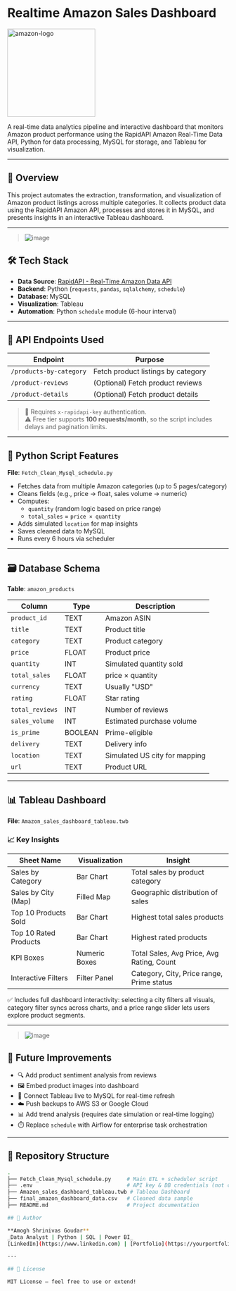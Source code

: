 #  Realtime Amazon Sales Dashboard 
<p align="left">
  <img src="https://github.com/user-attachments/assets/0ef2d300-56ee-4ac8-9bce-4782902c0a51" alt="amazon-logo" width="200"/>
</p>




A real-time data analytics pipeline and interactive dashboard that monitors Amazon product performance using the RapidAPI Amazon Real-Time Data API, Python for data processing, MySQL for storage, and Tableau for visualization.

---

## 🚀 Overview

This project automates the extraction, transformation, and visualization of Amazon product listings across multiple categories. It collects product data using the RapidAPI Amazon API, processes and stores it in MySQL, and presents insights in an interactive Tableau dashboard.

---

> ![image](https://github.com/user-attachments/assets/2cb65881-d477-4a75-919a-54dca8b20480)


## 🛠️ Tech Stack

- **Data Source**: [RapidAPI - Real-Time Amazon Data API](https://rapidapi.com/letscrape-6bRBa3QguO5/api/real-time-amazon-data)
- **Backend**: Python (`requests`, `pandas`, `sqlalchemy`, `schedule`)
- **Database**: MySQL
- **Visualization**: Tableau
- **Automation**: Python `schedule` module (6-hour interval)

---

## 🔌 API Endpoints Used

| Endpoint               | Purpose                             |
|------------------------|-------------------------------------|
| `/products-by-category` | Fetch product listings by category |
| `/product-reviews`      | (Optional) Fetch product reviews   |
| `/product-details`      | (Optional) Fetch product details   |

> 🔐 Requires `x-rapidapi-key` authentication.  
> ⚠️ Free tier supports **100 requests/month**, so the script includes delays and pagination limits.

---

## 📜 Python Script Features

**File**: `Fetch_Clean_Mysql_schedule.py`

- Fetches data from multiple Amazon categories (up to 5 pages/category)
- Cleans fields (e.g., price → float, sales volume → numeric)
- Computes:
  - `quantity` (random logic based on price range)
  - `total_sales` = `price × quantity`
- Adds simulated `location` for map insights
- Saves cleaned data to MySQL
- Runs every 6 hours via scheduler

---

## 🗃️ Database Schema

**Table**: `amazon_products`

| Column         | Type     | Description                          |
|----------------|----------|--------------------------------------|
| `product_id`   | TEXT     | Amazon ASIN                          |
| `title`        | TEXT     | Product title                        |
| `category`     | TEXT     | Product category                     |
| `price`        | FLOAT    | Product price                        |
| `quantity`     | INT      | Simulated quantity sold              |
| `total_sales`  | FLOAT    | price × quantity                     |
| `currency`     | TEXT     | Usually "USD"                        |
| `rating`       | FLOAT    | Star rating                          |
| `total_reviews`| INT      | Number of reviews                    |
| `sales_volume` | INT      | Estimated purchase volume            |
| `is_prime`     | BOOLEAN  | Prime-eligible                       |
| `delivery`     | TEXT     | Delivery info                        |
| `location`     | TEXT     | Simulated US city for mapping        |
| `url`          | TEXT     | Product URL                          |

---

## 📊 Tableau Dashboard

**File**: `Amazon_sales_dashboard_tableau.twb`

### 📈 Key Insights

| Sheet Name             | Visualization     | Insight                                     |
|------------------------|-------------------|---------------------------------------------|
| Sales by Category      | Bar Chart         | Total sales by product category             |
| Sales by City (Map)    | Filled Map        | Geographic distribution of sales            |
| Top 10 Products Sold   | Bar Chart         | Highest total sales products                |
| Top 10 Rated Products  | Bar Chart         | Highest rated products                      |
| KPI Boxes              | Numeric Boxes     | Total Sales, Avg Price, Avg Rating, Count   |
| Interactive Filters    | Filter Panel      | Category, City, Price range, Prime status   |

✅ Includes full dashboard interactivity: selecting a city filters all visuals, category filter syncs across charts, and a price range slider lets users explore product segments.

---
> ![image](https://github.com/user-attachments/assets/891aaab4-bea0-4a47-84e9-78fd482b95eb)

## 🧠 Future Improvements

- 🔍 Add product sentiment analysis from reviews
- 🖼️ Embed product images into dashboard
- 🔄 Connect Tableau live to MySQL for real-time refresh
- ☁️ Push backups to AWS S3 or Google Cloud
- 📊 Add trend analysis (requires date simulation or real-time logging)
- ⏱️ Replace `schedule` with Airflow for enterprise task orchestration

---

## 📁 Repository Structure

```bash
.
├── Fetch_Clean_Mysql_schedule.py     # Main ETL + scheduler script
├── .env                              # API key & DB credentials (not committed)
├── Amazon_sales_dashboard_tableau.twb # Tableau Dashboard
├── final_amazon_dashboard_data.csv   # Cleaned data sample
├── README.md                         # Project documentation

## 📌 Author

**Amogh Shrinivas Goudar**  
_Data Analyst | Python | SQL | Power BI_  
[LinkedIn](https://www.linkedin.com) | [Portfolio](https://yourportfolio.com) *(Add yours)*

---

## 📁 License

MIT License — feel free to use or extend!
